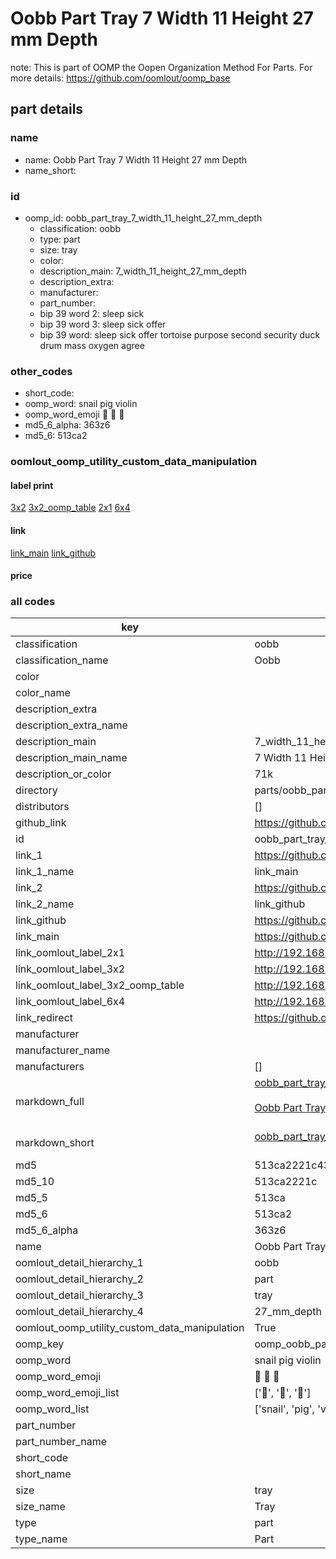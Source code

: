 # Oobb Part Tray 7 Width 11 Height 27 mm Depth  

note: This is part of OOMP the Oopen Organization Method For Parts. For more details: https://github.com/oomlout/oomp_base

##  part details
  







### name
* name: Oobb Part Tray 7 Width 11 Height 27 mm Depth
* name_short: 
### id
* oomp_id: oobb_part_tray_7_width_11_height_27_mm_depth
  * classification: oobb
  * type: part
  * size: tray
  * color: 
  * description_main: 7_width_11_height_27_mm_depth
  * description_extra: 
  * manufacturer: 
  * part_number: 
  * bip 39 word 2: sleep sick
  * bip 39 word 3: sleep sick offer
  * bip 39 word: sleep sick offer tortoise purpose second security duck drum mass oxygen agree

### other_codes
* short_code: 
* oomp_word: snail pig violin
* oomp_word_emoji :snail: :pig: :violin:
* md5_6_alpha: 363z6
* md5_6: 513ca2






### oomlout_oomp_utility_custom_data_manipulation
#### label print
[3x2](http://192.168.1.245:1112/?label=oomp%20363z6)
[3x2_oomp_table](http://192.168.1.108:1112/?label=oomp%20363z6)
[2x1](http://192.168.1.242:1112/?label=oomp%20363z6)
[6x4](http://192.168.1.55:1112/?label=oomp%20363z6)    

#### link

[link_main](https://github.com/oomlout/oomlout_oomp_version_1_messy/tree/main/parts/oobb_part_tray_7_width_11_height_27_mm_depth) [link_github](https://github.com/oomlout/oomlout_oomp_version_1_messy/tree/main/parts/oobb_part_tray_7_width_11_height_27_mm_depth)                             

#### price







### all codes 
| key | value |  
| --- | --- |  
| classification | oobb |  
| classification_name | Oobb |  
| color |  |  
| color_name |  |  
| description_extra |  |  
| description_extra_name |  |  
| description_main | 7_width_11_height_27_mm_depth |  
| description_main_name | 7 Width 11 Height 27 mm Depth |  
| description_or_color | 71k |  
| directory | parts/oobb_part_tray_7_width_11_height_27_mm_depth |  
| distributors | [] |  
| github_link | https://github.com/oomlout/oomlout_oomp_part_src/tree/main/parts/oobb_part_tray_7_width_11_height_27_mm_depth |  
| id | oobb_part_tray_7_width_11_height_27_mm_depth |  
| link_1 | https://github.com/oomlout/oomlout_oomp_version_1_messy/tree/main/parts/oobb_part_tray_7_width_11_height_27_mm_depth |  
| link_1_name | link_main |  
| link_2 | https://github.com/oomlout/oomlout_oomp_version_1_messy/tree/main/parts/oobb_part_tray_7_width_11_height_27_mm_depth |  
| link_2_name | link_github |  
| link_github | https://github.com/oomlout/oomlout_oomp_version_1_messy/tree/main/parts/oobb_part_tray_7_width_11_height_27_mm_depth |  
| link_main | https://github.com/oomlout/oomlout_oomp_version_1_messy/tree/main/parts/oobb_part_tray_7_width_11_height_27_mm_depth |  
| link_oomlout_label_2x1 | http://192.168.1.242:1112/?label=oomp%20363z6 |  
| link_oomlout_label_3x2 | http://192.168.1.245:1112/?label=oomp%20363z6 |  
| link_oomlout_label_3x2_oomp_table | http://192.168.1.108:1112/?label=oomp%20363z6 |  
| link_oomlout_label_6x4 | http://192.168.1.55:1112/?label=oomp%20363z6 |  
| link_redirect | https://github.com/oomlout/oomlout_oomp_version_1_messy/tree/main/parts/oobb_part_tray_7_width_11_height_27_mm_depth |  
| manufacturer |  |  
| manufacturer_name |  |  
| manufacturers | [] |  
| markdown_full | [oobb_part_tray_7_width_11_height_27_mm_depth](none)<br>[](none)<br>[Oobb Part Tray 7 Width 11 Height 27 Mm Depth](none)<br><br> |  
| markdown_short | [oobb_part_tray_7_width_11_height_27_mm_depth](none)<br><br> |  
| md5 | 513ca2221c43d85b09d73e5932f1f659 |  
| md5_10 | 513ca2221c |  
| md5_5 | 513ca |  
| md5_6 | 513ca2 |  
| md5_6_alpha | 363z6 |  
| name | Oobb Part Tray 7 Width 11 Height 27 mm Depth |  
| oomlout_detail_hierarchy_1 | oobb |  
| oomlout_detail_hierarchy_2 | part |  
| oomlout_detail_hierarchy_3 | tray |  
| oomlout_detail_hierarchy_4 | 27_mm_depth |  
| oomlout_oomp_utility_custom_data_manipulation | True |  
| oomp_key | oomp_oobb_part_tray_7_width_11_height_27_mm_depth |  
| oomp_word | snail pig violin |  
| oomp_word_emoji | :snail: :pig: :violin: |  
| oomp_word_emoji_list | [':snail:', ':pig:', ':violin:'] |  
| oomp_word_list | ['snail', 'pig', 'violin'] |  
| part_number |  |  
| part_number_name |  |  
| short_code |  |  
| short_name |  |  
| size | tray |  
| size_name | Tray |  
| type | part |  
| type_name | Part |  
